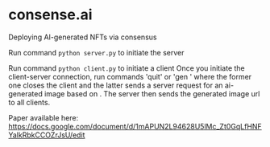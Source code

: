 # consense.ai
Deploying AI-generated NFTs via consensus

Run command `python server.py` to initiate the server

Run command `python client.py` to initiate a client 
Once you initiate the client-server connection, run commands 'quit' or 'gen <parameter>' where the former one closes the client and the latter sends a server request for an ai-generated image based on <paramter>. The server then sends the generated image url to all clients.

Paper available here: https://docs.google.com/document/d/1mAPUN2L94628U5lMc_Zt0GqLfHNFYalkRbkCCOZrJsU/edit
